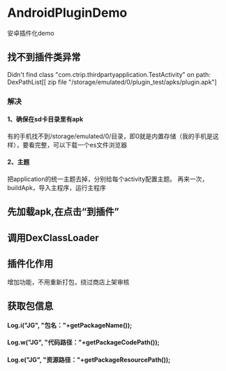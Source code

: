 # AndroidPluginDemo
安卓插件化demo

## 找不到插件类异常
Didn't find class "com.ctrip.thirdpartyapplication.TestActivity" on path: DexPathList[[
zip file "/storage/emulated/0/plugin_test/apks/plugin.apk"]

### 解决
#### 1、确保在sd卡目录里有apk
有的手机找不到/storage/emulated/0/目录，即0就是内置存储（我的手机是这样），要看完整，可以下载一个es文件浏览器

#### 2、主题
把application的统一主题去掉，分别给每个activity配置主题。
再来一次，buildApk，导入主程序，运行主程序

## 先加载apk,在点击“到插件”

## 调用DexClassLoader
##  插件化作用
增加功能，不用重新打包，绕过商店上架审核


## 获取包信息
####        Log.i("JG",  "包名："+getPackageName());
####        Log.w("JG",  "代码路径："+getPackageCodePath());
####        Log.e("JG",  "资源路径："+getPackageResourcePath());



